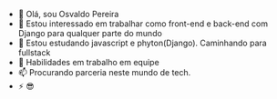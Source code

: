 - 👋 Olá, sou Osvaldo Pereira
- 👀 Estou interessado em trabalhar como front-end e back-end com Django para qualquer parte do mundo
- 🌱 Estou estudando javascript e phyton(Django). Caminhando para fullstack
- 💞️ Habilidades em trabalho em equipe
- 📫 Procurando parceria neste mundo de tech.
- ⚡ 😎

<!---
PereiraMussa/PereiraMussa is a ✨ special ✨ repository because its `README.md` (this file) appears on your GitHub profile.
You can click the Preview link to take a look at your changes.
--->
